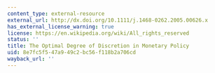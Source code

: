 ```yaml
---
content_type: external-resource
external_url: http://dx.doi.org/10.1111/j.1468-0262.2005.00626.x
has_external_license_warning: true
license: https://en.wikipedia.org/wiki/All_rights_reserved
status: ''
title: The Optimal Degree of Discretion in Monetary Policy
uid: 8e7fc5f5-47a9-49c2-bc56-f118b2a706cd
wayback_url: ''
---
```

